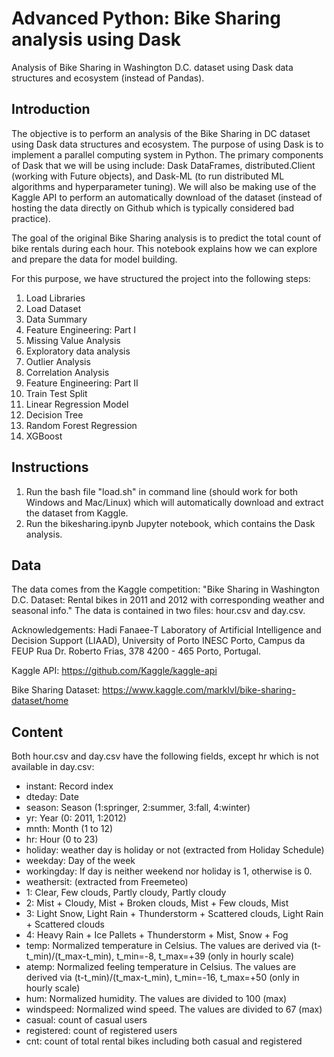 # Advanced Python: Bike Sharing analysis using Dask 
Analysis of Bike Sharing in Washington D.C. dataset using Dask data structures and ecosystem (instead of Pandas).

## Introduction

The objective is to perform an analysis of the Bike Sharing in DC dataset using Dask data structures and ecosystem. The purpose of using Dask is to implement a parallel computing system in Python. The primary components of Dask that we will be using include: Dask DataFrames, distributed.Client (working with Future objects), and Dask-ML (to run distributed ML algorithms and hyperparameter tuning). We will also be making use of the Kaggle API to perform an automatically download of the dataset (instead of hosting the data directly on Github which is typically considered bad practice).

The goal of the original Bike Sharing analysis is to predict the total count of bike rentals during each hour. This notebook explains how we can explore and prepare the data for model building.

For this purpose, we have structured the project into the following steps:

1. Load Libraries
2. Load Dataset
3.	Data Summary
4.	Feature Engineering: Part I
5.	Missing Value Analysis
6.	Exploratory data analysis 
7.	Outlier Analysis
8.	Correlation Analysis
9. Feature Engineering: Part II
10. Train Test Split
11.	Linear Regression Model
12.	Decision Tree
13.	Random Forest Regression
14.	XGBoost

## Instructions

1. Run the bash file "load.sh" in command line (should work for both Windows and Mac/Linux) which will automatically download and extract the dataset from Kaggle.
2. Run the bikesharing.ipynb Jupyter notebook, which contains the Dask analysis.

## Data

The data comes from the Kaggle competition: "Bike Sharing in Washington D.C. Dataset: Rental bikes in 2011 and 2012 with corresponding weather and seasonal info." The data is contained in two files: hour.csv and day.csv.

Acknowledgements: Hadi Fanaee-T Laboratory of Artificial Intelligence and Decision Support (LIAAD), University of Porto INESC Porto, Campus da FEUP Rua Dr. Roberto Frias, 378 4200 - 465 Porto, Portugal.

Kaggle API: https://github.com/Kaggle/kaggle-api

Bike Sharing Dataset: https://www.kaggle.com/marklvl/bike-sharing-dataset/home

## Content
Both hour.csv and day.csv have the following fields, except hr which is not available in day.csv:

- instant: Record index
- dteday: Date
- season: Season (1:springer, 2:summer, 3:fall, 4:winter)
- yr: Year (0: 2011, 1:2012)
- mnth: Month (1 to 12)
- hr: Hour (0 to 23)
- holiday: weather day is holiday or not (extracted from Holiday Schedule)
- weekday: Day of the week
- workingday: If day is neither weekend nor holiday is 1, otherwise is 0.
- weathersit: (extracted from Freemeteo)
- 1: Clear, Few clouds, Partly cloudy, Partly cloudy
- 2: Mist + Cloudy, Mist + Broken clouds, Mist + Few clouds, Mist
- 3: Light Snow, Light Rain + Thunderstorm + Scattered clouds, Light Rain + Scattered clouds
- 4: Heavy Rain + Ice Pallets + Thunderstorm + Mist, Snow + Fog
- temp: Normalized temperature in Celsius. The values are derived via (t-t_min)/(t_max-t_min), t_min=-8, t_max=+39 (only in hourly scale)
- atemp: Normalized feeling temperature in Celsius. The values are derived via (t-t_min)/(t_max-t_min), t_min=-16, t_max=+50 (only in hourly scale)
- hum: Normalized humidity. The values are divided to 100 (max)
- windspeed: Normalized wind speed. The values are divided to 67 (max)
- casual: count of casual users
- registered: count of registered users
- cnt: count of total rental bikes including both casual and registered
